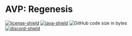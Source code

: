 [discord-shield]: https://img.shields.io/discord/1111609866172239942.svg?colorB=7289DA&logo=data:image/png;base64,iVBORw0KGgoAAAANSUhEUgAAAHYAAABWAgMAAABnZYq0AAAACVBMVEUAAB38%2FPz%2F%2F%2F%2Bm8P%2F9AAAAAXRSTlMAQObYZgAAAAFiS0dEAIgFHUgAAAAJcEhZcwAACxMAAAsTAQCanBgAAAAHdElNRQfhBxwQJhxy2iqrAAABoElEQVRIx7WWzdGEIAyGgcMeKMESrMJ6rILZCiiBg4eYKr%2Fd1ZAfgXFm98sJfAyGNwno3G9sLucgYGpQ4OGVRxQTREMDZjF7ILSWjoiHo1n%2BE03Aw8p7CNY5IhkYd%2F%2F6MtO3f8BNhR1QWnarCH4tr6myl0cWgUVNcfMcXACP1hKrGMt8wcAyxide7Ymcgqale7hN6846uJCkQxw6GG7h2MH4Czz3cLqD1zHu0VOXMfZjHLoYvsdd0Q7ZvsOkafJ1P4QXxrWFd14wMc60h8JKCbyQvImzlFjyGoZTKzohwWR2UzSONHhYXBQOaKKsySsahwGGDnb%2FiYPJw22sCqzirSULYy1qtHhXGbtgrM0oagBV4XiTJok3GoLoDNH8ooTmBm7ZMsbpFzi2bgPGoXWXME6XT%2BRJ4GLddxJ4PpQy7tmfoU2HPN6cKg%2BledKHBKlF8oNSt5w5g5o8eXhu1IOlpl5kGerDxIVT%2BztzKepulD8utXqpChamkzzuo7xYGk%2FkpSYuviLXun5bzdRf0Krejzqyz7Z3p0I1v2d6HmA07dofmS48njAiuMgAAAAASUVORK5CYII%3D
[discord-invite]: https://discord.gg/wp7mvmbkVb

[actions-shield]: https://github.com/bvanseg/ccake/actions/workflows/rust.yml/badge.svg
[actions-yml]: https://github.com/bvanseg/ccake/actions/workflows/rust.yml

[license-shield]: https://img.shields.io/badge/License-MIT-green.svg
[license]: https://opensource.org/licenses/MIT

[code-size]: https://img.shields.io/github/languages/code-size/bvanseg/aliensvspredator

[java-lang]: https://www.java.com/
[java-shield]: https://img.shields.io/badge/Made%20with-Java-ED8B00.svg

[curse-downloads-shield]: https://cf.way2muchnoise.eu/full_221641_downloads.svg
[curse-files-link]: https://www.curseforge.com/minecraft/mc-mods/aliensvspredator/files

[curse-versions-shield]: https://cf.way2muchnoise.eu/versions/221641.svg
[curse-link]: https://www.curseforge.com/minecraft/mc-mods/aliensvspredator

AVP: Regenesis
=============
[![license-shield][]][license]
[![java-shield][]][java-lang]
![GitHub code size in bytes][code-size]
[![discord-shield][]][discord-invite]

[//]: # ([![curse-downloads-shield]][curse-link])

[//]: # ([![curse-versions-shield]][curse-files-link])
